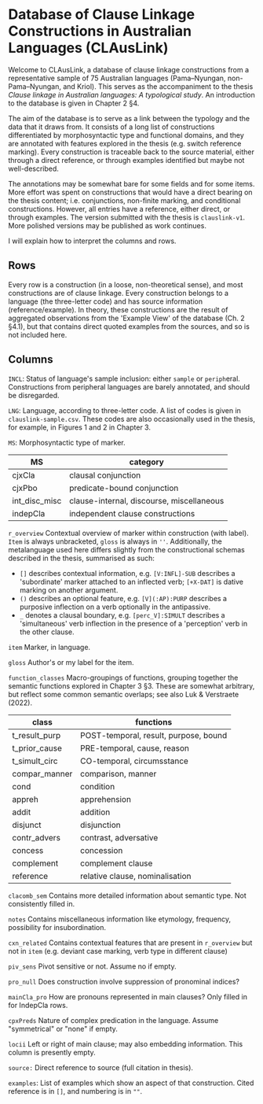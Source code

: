 # Database of Clause Linkage Constructions in Australian Languages (CLAusLink)

Welcome to CLAusLink, a database of clause linkage constructions from a representative sample of 75 Australian languages (Pama–Nyungan, non-Pama–Nyungan, and Kriol). This serves as the accompaniment to the thesis *Clause linkage in Australian languages: A typological study*. An introduction to the database is given in Chapter 2 §4.

The aim of the database is to serve as a link between the typology and the data that it draws from. It consists of a long list of constructions differentiated by morphosyntactic type and functional domains, and they are annotated with features explored in the thesis (e.g. switch reference marking). Every construction is traceable back to the source material, either through a direct reference, or through examples identified but maybe not well-described. 

The annotations may be somewhat bare for some fields and for some items. More effort was spent on constructions that would have a direct bearing on the thesis content; i.e. conjunctions, non-finite marking, and conditional constructions. However, all entries have a reference, either direct, or through examples. The version submitted with the thesis is `clauslink-v1`. More polished versions may be published as work continues.

I will explain how to interpret the columns and rows.

## Rows ##

Every row is a construction (in a loose, non-theoretical sense), and most constructions are of clause linkage. Every construction belongs to a language (the three-letter code) and has source information (reference/example). In theory, these constructions are the result of aggregated observations from the 'Example View' of the database (Ch. 2 §4.1), but that contains direct quoted examples from the sources, and so is not included here.

## Columns ##
`INCL`:	Status of language's sample inclusion: either `sample` or `periph`eral. Constructions from peripheral languages are barely annotated, and should be disregarded.

`LNG`:	Language, according to three-letter code. A list of codes is given in `clauslink-sample.csv`. These codes are also occasionally used in the thesis, for example, in Figures 1 and 2 in Chapter 3.

`MS`:	Morphosyntactic type of marker.

| MS | category |
| --- | --- |
| cjxCla | clausal conjunction |
| cjxPbo | predicate-bound conjunction |
| int_disc_misc | clause-internal, discourse, miscellaneous |
| indepCla | independent clause constructions |

`r_overview` Contextual overview of marker within construction (with label). `Item` is always unbracketed, `gloss` is always in `''`. Additionally, the metalanguage used here differs slightly from the constructional schemas described in the thesis, summarised as such:

- `[]` describes contextual information, e.g. `[V:INFL]-SUB` describes a 'subordinate' marker attached to an inflected verb; `[+X-DAT]` is dative marking on another argument. 
- `()` describes an optional feature, e.g. `[V](:AP):PURP` describes a purposive inflection on a verb optionally in the antipassive.
- `_` denotes a clausal boundary, e.g. `[perc_V]:SIMULT` describes a 'simultaneous' verb inflection in the presence of a 'perception' verb in the other clause.

`item` Marker, in language.

`gloss`	Author's or my label for the item.

`function_classes` Macro-groupings of functions, grouping together the semantic functions explored in Chapter 3 §3. These are somewhat arbitrary, but reflect some common semantic overlaps; see also Luk & Verstraete (2022).

| class | functions |
| --- | --- |
| t_result_purp | POST-temporal, result, purpose, bound |
| t_prior_cause | PRE-temporal, cause, reason |
| t_simult_circ | CO-temporal, circumsstance |
| compar_manner | comparison, manner |
| cond | condition |
| appreh | apprehension |
| addit | addition |
| disjunct | disjunction |
| contr_advers | contrast, adversative |
| concess | concession |
| complement | complement clause |
| reference | relative clause, nominalisation |

`clacomb_sem`	Contains more detailed information about semantic type. Not consistently filled in.

`notes`	Contains miscellaneous information like etymology, frequency, possibility for insubordination.

`cxn_related`	Contains contextual features that are present in `r_overview` but not in `item` (e.g. deviant case marking, verb type in different clause)

`piv_sens`	Pivot sensitive or not. Assume no if empty.

`pro_null`	Does construction involve suppression of pronominal indices?

`mainCla_pro`	How are pronouns represented in main clauses? Only filled in for IndepCla rows.

`cpxPreds`	Nature of complex predication in the language. Assume "symmetrical" or "none" if empty.

`locii` Left or right of main clause; may also embedding information. This column is presently empty.

`source:`	Direct reference to source (full citation in thesis).

`examples`:	List of examples which show an aspect of that construction. Cited reference is in `[]`, and numbering is in `""`.
